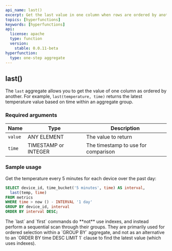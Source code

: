 ```yaml
---
api_name: last()
excerpt: Get the last value in one column when rows are ordered by another column
topics: [hyperfunctions]
keywords: [hyperfunctions]
api:
  license: apache
  type: function
  version:
    stable: 0.0.11-beta
hyperfunction:
  type: one-step aggregate
---
```


## last()

The `last` aggregate allows you to get the value of one column
as ordered by another. For example, `last(temperature, time)` returns the
latest temperature value based on time within an aggregate group.

### Required arguments

|Name|Type|Description|
|---|---|---|
|`value`|ANY ELEMENT|The value to return|
|`time`|TIMESTAMP or INTEGER|The timestamp to use for comparison|

### Sample usage

Get the temperature every 5 minutes for each device over the past day:

```sql
SELECT device_id, time_bucket('5 minutes', time) AS interval,
  last(temp, time)
FROM metrics
WHERE time > now () - INTERVAL '1 day'
GROUP BY device_id, interval
ORDER BY interval DESC;
```

<highlight type="warning">
The `last` and `first` commands do **not** use indexes, and instead
perform a sequential scan through their groups. They are primarily used
for ordered selection within a `GROUP BY` aggregate, and not as an
alternative to an `ORDER BY time DESC LIMIT 1` clause to find the
latest value (which uses indexes).
</highlight>
